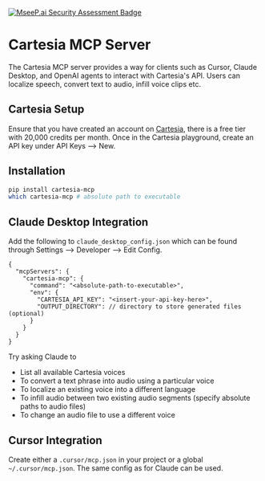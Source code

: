 [![MseeP.ai Security Assessment Badge](https://mseep.net/pr/cartesia-ai-cartesia-mcp-badge.png)](https://mseep.ai/app/cartesia-ai-cartesia-mcp)

# Cartesia MCP Server

The Cartesia MCP server provides a way for clients such as Cursor, Claude Desktop, and OpenAI agents to interact with Cartesia's API. Users can localize speech, convert text to audio, infill voice clips etc. 

## Cartesia Setup 

Ensure that you have created an account on [Cartesia](https://play.cartesia.ai/sign-in), there is a free tier with 20,000 credits per month. Once in the Cartesia playground, create an API key under API Keys --> New.

## Installation

```sh
pip install cartesia-mcp
which cartesia-mcp # absolute path to executable
```

## Claude Desktop Integration

Add the following to `claude_desktop_config.json` which can be found through Settings --> Developer --> Edit Config.

```
{
  "mcpServers": {
    "cartesia-mcp": {
      "command": "<absolute-path-to-executable>",
      "env": {
        "CARTESIA_API_KEY": "<insert-your-api-key-here>",
        "OUTPUT_DIRECTORY": // directory to store generated files (optional)
      }
    }
  }
}
```

Try asking Claude to 
- List all available Cartesia voices
- To convert a text phrase into audio using a particular voice
- To localize an existing voice into a different language
- To infill audio between two existing audio segments (specify absolute paths to audio files)
- To change an audio file to use a different voice

## Cursor Integration

Create either a `.cursor/mcp.json` in your project or a global `~/.cursor/mcp.json`. The same config as for Claude can be used. 
